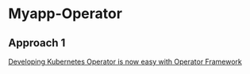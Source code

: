 # Myapp-Operator

## Approach 1

[Developing Kubernetes Operator is now easy with Operator Framework](https://devops.college/developing-kubernetes-operator-is-now-easy-with-operator-framework-d3194a7428ff)